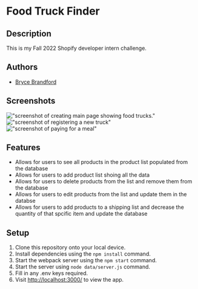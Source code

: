 # Food Truck Finder

## Description

This is my Fall 2022 Shopify developer intern challenge.

## Authors
- [Bryce Brandford](https://github.com/BBrandford11)



## Screenshots
!["screenshot of creating main page showing food trucks."](https://github.com/T-Pirozzini/LHLFinals-FoodTruckApp/blob/main/src/assets/readMePics/food%20truck%20main.png?raw=true)
!["screenshot of registering a new truck"](https://github.com/T-Pirozzini/LHLFinals-FoodTruckApp/blob/main/src/assets/readMePics/food%20truck%20reg.png?raw=true)
!["screenshot of paying for a meal"](https://github.com/T-Pirozzini/LHLFinals-FoodTruckApp/blob/main/src/assets/readMePics/food%20truck%20pay.png?raw=true)


## Features
- Allows for users to see all products in the product list populated from the database
- Allows for users to add product list shoing all the data  
- Allows for users to delete products from the list and remove them from the database
- Allows for users to edit products from the list and update them in the databse
- Allows for users to add products to a shipping list and decrease the quantity of that spcific item and update the database 

## Setup
1. Clone this repository onto your local device.
2. Install dependencies using the `npm install` command.
3. Start the webpack server using the `npm start` command. 
4. Start the server using  `node data/server.js` command. 
5. Fill in any .env keys required.
6. Visit <http://localhost:3000/> to view the app.

